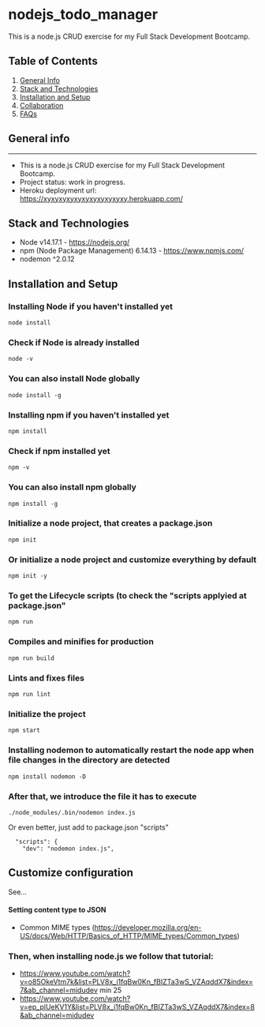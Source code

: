 # nodejs_todo_manager
This is a node.js CRUD exercise for my Full Stack Development Bootcamp.

## Table of Contents
1. [General Info](#general-info)
2. [Stack and Technologies](#stack-technologies)
3. [Installation and Setup](#installation-setup)
4. [Collaboration](#collaboration)
6. [FAQs](#faqs)

## General info
***
* This is a node.js CRUD exercise for my Full Stack Development Bootcamp.
* Project status: work in progress.
* Heroku deployment url: https://xyxyxyxyxyxyxyxyxyxyxy.herokuapp.com/

## Stack and Technologies

* Node v14.17.1 - https://nodejs.org/
* npm (Node Package Management) 6.14.13 - https://www.npmjs.com/
* nodemon ^2.0.12

## Installation and Setup

### Installing Node if you haven't installed yet
```
node install
```

### Check if Node is already installed
```
node -v
```

### You can also install Node globally
```
node install -g
```

### Installing npm if you haven't installed yet
```
npm install
```

### Check if npm  installed yet
```
npm -v
```

### You can also install npm globally
```
npm install -g
```

### Initialize a node project, that creates a package.json
```
npm init
```

### Or initialize a node project and customize everything by default
```
npm init -y
```

### To get the Lifecycle scripts (to check the "scripts applyied at package.json"
```
npm run
```

### Compiles and minifies for production
```
npm run build
```

### Lints and fixes files
```
npm run lint
```

### Initialize the project
```
npm start
```

### Installing nodemon to automatically restart the node app when file changes in the directory are detected
```
npm install nodemon -D
```

### After that, we introduce the file it has to execute
```
./node_modules/.bin/nodemon index.js
```

Or even better, just add to package.json "scripts"
```
  "scripts": {
    "dev": "nodemon index.js",
```
## Customize configuration
See...

#### Setting content type to JSON
- Common MIME types (https://developer.mozilla.org/en-US/docs/Web/HTTP/Basics_of_HTTP/MIME_types/Common_types)

### Then, when installing node.js we follow that tutorial:
- https://www.youtube.com/watch?v=o85OkeVtm7k&list=PLV8x_i1fqBw0Kn_fBIZTa3wS_VZAqddX7&index=7&ab_channel=midudev
min 25
- https://www.youtube.com/watch?v=ep_plUeKV1Y&list=PLV8x_i1fqBw0Kn_fBIZTa3wS_VZAqddX7&index=8&ab_channel=midudev